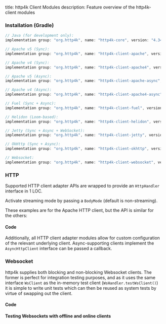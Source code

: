 title: http4k Client Modules
description: Feature overview of the http4k-client modules

### Installation (Gradle)

```groovy
// Java (for development only):
implementation group: "org.http4k", name: "http4k-core", version: "4.34.3.1"

// Apache v5 (Sync): 
implementation group: "org.http4k", name: "http4k-client-apache", version: "4.34.3.1"

// Apache v4 (Sync): 
implementation group: "org.http4k", name: "http4k-client-apache4", version: "4.34.3.1"

// Apache v5 (Async): 
implementation group: "org.http4k", name: "http4k-client-apache-async", version: "4.34.3.1"

// Apache v4 (Async): 
implementation group: "org.http4k", name: "http4k-client-apache4-async", version: "4.34.3.1"

// Fuel (Sync + Async): 
implementation group: "org.http4k", name: "http4k-client-fuel", version: "4.34.3.1"

// Helidon (Loom-based): 
implementation group: "org.http4k", name: "http4k-client-helidon", version: "4.34.3.1"

// Jetty (Sync + Async + WebSocket): 
implementation group: "org.http4k", name: "http4k-client-jetty", version: "4.34.3.1"

// OkHttp (Sync + Async): 
implementation group: "org.http4k", name: "http4k-client-okhttp", version: "4.34.3.1"

// Websocket: 
implementation group: "org.http4k", name: "http4k-client-websocket", version: "4.34.3.1"
```

### HTTP
Supported HTTP client adapter APIs are wrapped to provide an `HttpHandler` interface in 1 LOC.

Activate streaming mode by passing a `BodyMode` (default is non-streaming).

These examples are for the Apache HTTP client, but the API is similar for the others:

#### Code [<img class="octocat"/>](https://github.com/http4k/http4k/blob/master/src/docs/guide/reference/clients/example_http.kt)

<script src="https://gist-it.appspot.com/https://github.com/http4k/http4k/blob/master/src/docs/guide/reference/clients/example_http.kt"></script>

Additionally, all HTTP client adapter modules allow for custom configuration of the relevant underlying client. Async-supporting clients implement the `AsyncHttpClient` interface can be passed a callback.

### Websocket
http4k supplies both blocking and non-blocking Websocket clients. The former is perfect for integration testing purposes, and as it uses the same interface `WsClient` as the in-memory test client (`WsHandler.testWsClient()`) it is simple to write unit tests which can then be reused as system tests by virtue of swapping out the client.

#### Code [<img class="octocat"/>](https://github.com/http4k/http4k/blob/master/src/docs/guide/reference/clients/example_websocket.kt)

<script src="https://gist-it.appspot.com/https://github.com/http4k/http4k/blob/master/src/docs/guide/reference/clients/example_websocket.kt"></script>

#### Testing Websockets with offline and online clients [<img class="octocat"/>](https://github.com/http4k/http4k/blob/master/src/docs/guide/reference/clients/TestingWebsockets.kt)

<script src="https://gist-it.appspot.com/https://github.com/http4k/http4k/blob/master/src/docs/guide/reference/clients/TestingWebsockets.kt"></script>
